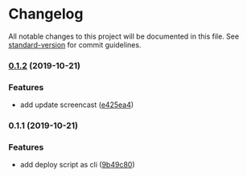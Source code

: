 # Changelog

All notable changes to this project will be documented in this file. See [standard-version](https://github.com/conventional-changelog/standard-version) for commit guidelines.

### [0.1.2](https://github.com/cesconix/storeden-deploy-cli/compare/v0.1.1...v0.1.2) (2019-10-21)


### Features

* add update screencast ([e425ea4](https://github.com/cesconix/storeden-deploy-cli/commit/e425ea40432608aec0e38c472a3f47097703e3a2))

### 0.1.1 (2019-10-21)


### Features

* add deploy script as cli ([9b49c80](https://github.com/cesconix/storeden-deploy-cli/commit/9b49c8032c1cbd6add24251a86631bb04d1d9a00))
